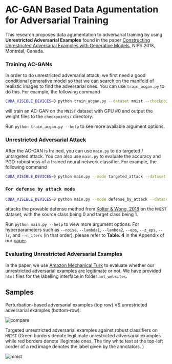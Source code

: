 # AC-GAN Based Data Agumentation for Adversarial Training

This research proposes data agumentation to adversarial training by using **Unrestricted Adversarial Examples** found in the paper [Constructing Unrestricted Adversarial Examples with Generative Models](https://arxiv.org/abs/1805.07894), NIPS 2018, Montréal, Canada.  

### Training AC-GANs

In order to do unrestricted adversarial attack, we first need a good conditional generative model so that we can search on the manifold of realistic images to find the adversarial ones. You can use `train_acgan.py` to do this. For example, the following command

```bash
CUDA_VISIBLE_DEVICES=0 python train_acgan.py --dataset mnist --checkpoint_dir checkpoints/
```

will train an AC-GAN on the `MNIST` dataset with GPU #0 and output the weight files to the `checkpoints/` directory. 

Run `python train_acgan.py --help` to see more available argument options.

### Unrestricted Adversarial Attack

After the AC-GAN is trained, you can use `main.py` to do targeted / untargeted attack. You can also use `main.py` to evaluate the accuracy and PGD-robustness of a trained neural network classifier. For example, the following command

```bash
CUDA_VISIBLE_DEVICES=0 python main.py --mode targeted_attack --dataset mnist --classifier zico --source 0 --target 1
```

### `For defense by attack mode`
```bash
CUDA_VISIBLE_DEVICES=0 python main.py --mode defense_by_attack --dataset mnist --classifier zico
```

attacks the provable defense method from [Kolter & Wong, 2018](https://arxiv.org/pdf/1711.00851.pdf) on the `MNIST` dataset, with the source class being 0 and target class being 1. 

Run `python main.py --help` to view more argument options. For hyperparameters such as `--noise`, `--lambda1`, `--lambda2`, `--eps`,  `--z_eps`, `--lr`, and `--n_iters` (in that order), please refer to **Table. 4** in the Appendix of our [paper](https://arxiv.org/pdf/1805.07894.pdf). 

### Evaluating Unrestricted Adversarial Examples

In the paper, we use [Amazon Mechanical Turk](https://www.mturk.com/) to evaluate whether our unrestricted adversarial examples are legitimate or not. We have provided `html` files for the labelling interface in folder `amt_websites`.


## Samples

 Perturbation-based adversarial examples (top row) VS unrestricted adversarial examples (bottom-row):

![compare](assets/imgs/compare_adv_imgs.png)

Targeted unrestricted adversarial examples against robust classifiers on `MNIST` (Green borders denote legitimate unrestricted adversarial examples while red borders denote illegimate ones. The tiny white text at the top-left corder of a red image denotes the label given by the annotators. )

![mnist](assets/imgs/mnist_madry_adv_targeted_large_plot.jpg)

